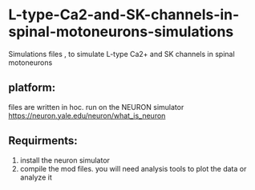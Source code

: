 # L-type-Ca2-and-SK-channels-in-spinal-motoneurons-simulations
Simulations files , to simulate L-type Ca2+ and SK channels in spinal motoneurons

## platform:
files are written in hoc. run on the NEURON simulator
https://neuron.yale.edu/neuron/what_is_neuron

## Requirments:
1) install the neuron simulator
2) compile the mod files.
you will need analysis tools to plot the data or analyze it

